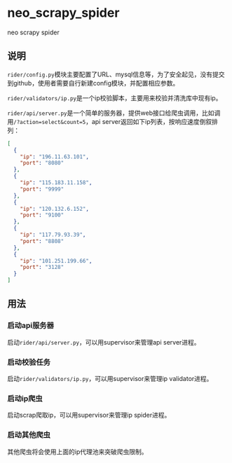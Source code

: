 # neo_scrapy_spider

neo scrapy spider

## 说明

`rider/config.py`模块主要配置了URL、mysql信息等，为了安全起见，没有提交到github，使用者需要自行新建config模块，并配置相应参数。


`rider/validators/ip.py`是一个ip校验脚本，主要用来校验并清洗库中现有ip。

`rider/api/server.py`是一个简单的服务器，提供web接口给爬虫调用，比如调用`/?action=select&count=5`，api
server返回如下ip列表，按响应速度倒叙排列：

```json
[
  {
    "ip": "196.11.63.101",
    "port": "8080"
  },
  {
    "ip": "115.183.11.158",
    "port": "9999"
  },
  {
    "ip": "120.132.6.152",
    "port": "9100"
  },
  {
    "ip": "117.79.93.39",
    "port": "8808"
  },
  {
    "ip": "101.251.199.66",
    "port": "3128"
  }
]
```

## 用法

### 启动api服务器

启动`rider/api/server.py`，可以用supervisor来管理api server进程。

### 启动校验任务

启动`rider/validators/ip.py`，可以用supervisor来管理ip validator进程。

### 启动ip爬虫

启动scrap爬取ip，可以用supervisor来管理ip spider进程。

### 启动其他爬虫

其他爬虫将会使用上面的ip代理池来突破爬虫限制。
